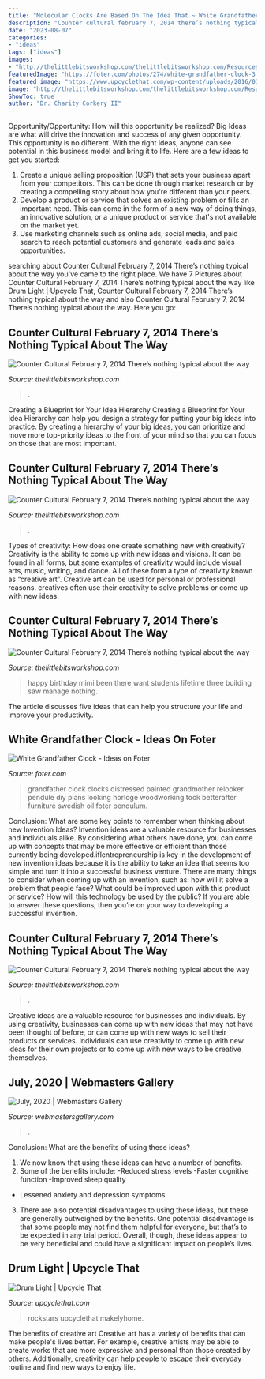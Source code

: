 ```yaml
---
title: "Molecular Clocks Are Based On The Idea That ~ White Grandfather Clock"
description: "Counter cultural february 7, 2014 there’s nothing typical about the way"
date: "2023-08-07"
categories:
- "ideas"
tags: ["ideas"]
images:
- "http://thelittlebitsworkshop.com/thelittlebitsworkshop.com/Resources/Archive_files/shapeimage_14.png"
featuredImage: "https://foter.com/photos/274/white-grandfather-clock-3.jpg"
featured_image: "https://www.upcyclethat.com/wp-content/uploads/2016/03/drum_light_diy.jpg"
image: "http://thelittlebitsworkshop.com/thelittlebitsworkshop.com/Resources/Archive_files/MimiTale2.jpg"
ShowToc: true
author: "Dr. Charity Corkery II"
---
```



Opportunity/Opportunity: How will this opportunity be realized?
Big Ideas are what will drive the innovation and success of any given opportunity. This opportunity is no different. With the right ideas, anyone can see potential in this business model and bring it to life. Here are a few ideas to get you started: 
1. Create a unique selling proposition (USP) that sets your business apart from your competitors. This can be done through market research or by creating a compelling story about how you're different than your peers. 
2. Develop a product or service that solves an existing problem or fills an important need. This can come in the form of a new way of doing things, an innovative solution, or a unique product or service that's not available on the market yet. 
3. Use marketing channels such as online ads, social media, and paid search to reach potential customers and generate leads and sales opportunities.

	

		
searching about Counter Cultural February 7, 2014 There’s nothing typical about the way you've came to the right place. We have 7 Pictures about Counter Cultural February 7, 2014 There’s nothing typical about the way like Drum Light | Upcycle That, Counter Cultural February 7, 2014 There’s nothing typical about the way and also Counter Cultural February 7, 2014 There’s nothing typical about the way. Here you go:
		
    
## Counter Cultural February 7, 2014 There’s Nothing Typical About The Way

<img loading=lazy src="https://www.thelittlebitsworkshop.com/thelittlebitsworkshop.com/Resources/Archive_files/shapeimage_26.png" onerror="this.onerror=null;this.src='https://tse4.mm.bing.net/th?id=OIP.q_40TRM4m9FPZv3kYp-eBQAAAA&amp;pid=15.1';" alt="Counter Cultural February 7, 2014 There’s nothing typical about the way">

_Source: thelittlebitsworkshop.com_

>. 

	

Creating a Blueprint for Your Idea Hierarchy
Creating a Blueprint for Your Idea Hierarchy can help you design a strategy for putting your big ideas into practice. By creating a hierarchy of your big ideas, you can prioritize and move more top-priority ideas to the front of your mind so that you can focus on those that are most important.

    
## Counter Cultural February 7, 2014 There’s Nothing Typical About The Way

<img loading=lazy src="http://thelittlebitsworkshop.com/thelittlebitsworkshop.com/Resources/Archive_files/shapeimage_31.png" onerror="this.onerror=null;this.src='https://tse4.mm.bing.net/th?id=OIP.iQZxTbk95gKReS1GP_zf1QAAAA&amp;pid=15.1';" alt="Counter Cultural February 7, 2014 There’s nothing typical about the way">

_Source: thelittlebitsworkshop.com_

>. 

	

Types of creativity: How does one create something new with creativity?
Creativity is the ability to come up with new ideas and visions. It can be found in all forms, but some examples of creativity would include visual arts, music, writing, and dance. All of these form a type of creativity known as “creative art”. Creative art can be used for personal or professional reasons. creatives often use their creativity to solve problems or come up with new ideas.

    
## Counter Cultural February 7, 2014 There’s Nothing Typical About The Way

<img loading=lazy src="http://thelittlebitsworkshop.com/thelittlebitsworkshop.com/Resources/Archive_files/MimiTale2.jpg" onerror="this.onerror=null;this.src='https://tse3.mm.bing.net/th?id=OIP.h_aIyZPUSjDpTVMjGxIMnwHaFj&amp;pid=15.1';" alt="Counter Cultural February 7, 2014 There’s nothing typical about the way">

_Source: thelittlebitsworkshop.com_

>happy birthday mimi been there want students lifetime three building saw manage nothing. 

	

The article discusses five ideas that can help you structure your life and improve your productivity.

    
## White Grandfather Clock - Ideas On Foter

<img loading=lazy src="https://foter.com/photos/274/white-grandfather-clock-3.jpg" onerror="this.onerror=null;this.src='https://tse3.mm.bing.net/th?id=OIP.pTDtM4-iR5-4WBMgpRzFJQHaLJ&amp;pid=15.1';" alt="White Grandfather Clock - Ideas on Foter">

_Source: foter.com_

>grandfather clock clocks distressed painted grandmother relooker pendule diy plans looking horloge woodworking tock betterafter furniture swedish oil foter pendulum. 

	

Conclusion: What are some key points to remember when thinking about new Invention Ideas?
Invention ideas are a valuable resource for businesses and individuals alike. By considering what others have done, you can come up with concepts that may be more effective or efficient than those currently being developed.iflentrepreneurship is key in the development of new invention ideas because it is the ability to take an idea that seems too simple and turn it into a successful business venture. There are many things to consider when coming up with an invention, such as: how will it solve a problem that people face? What could be improved upon with this product or service? How will this technology be used by the public? If you are able to answer these questions, then you’re on your way to developing a successful invention.

    
## Counter Cultural February 7, 2014 There’s Nothing Typical About The Way

<img loading=lazy src="http://thelittlebitsworkshop.com/thelittlebitsworkshop.com/Resources/Archive_files/shapeimage_14.png" onerror="this.onerror=null;this.src='https://tse4.mm.bing.net/th?id=OIP.s7pj3DfKih2puyhEF50GPQAAAA&amp;pid=15.1';" alt="Counter Cultural February 7, 2014 There’s nothing typical about the way">

_Source: thelittlebitsworkshop.com_

>. 

	

Creative ideas are a valuable resource for businesses and individuals. By using creativity, businesses can come up with new ideas that may not have been thought of before, or can come up with new ways to sell their products or services. Individuals can use creativity to come up with new ideas for their own projects or to come up with new ways to be creative themselves.

    
## July, 2020 | Webmasters Gallery

<img loading=lazy src="http://files.smashingmagazine.com/wallpapers/aug-17/liqiu-and-orange-daylily-season/nocal/aug-17-liqiu-and-orange-daylily-season-nocal-1920x1080.png" onerror="this.onerror=null;this.src='https://tse2.mm.bing.net/th?id=OIP.PUgarG3x5ZpWqwnaqKS4TwHaEK&amp;pid=15.1';" alt="July, 2020 | Webmasters Gallery">

_Source: webmastersgallery.com_

>. 

	

Conclusion: What are the benefits of using these ideas?
1. We now know that using these ideas can have a number of benefits.
2. Some of the benefits include: 
-Reduced stress levels 
-Faster cognitive function 
-Improved sleep quality 
- Lessened anxiety and depression symptoms 
3. There are also potential disadvantages to using these ideas, but these are generally outweighed by the benefits. One potential disadvantage is that some people may not find them helpful for everyone, but that’s to be expected in any trial period. Overall, though, these ideas appear to be very beneficial and could have a significant impact on people’s lives.

    
## Drum Light | Upcycle That

<img loading=lazy src="https://www.upcyclethat.com/wp-content/uploads/2016/03/drum_light_diy.jpg" onerror="this.onerror=null;this.src='https://tse1.mm.bing.net/th?id=OIP.WllYC7OphFwrh7cY-s9gnQHaLH&amp;pid=15.1';" alt="Drum Light | Upcycle That">

_Source: upcyclethat.com_

>rockstars upcyclethat makelyhome. 

	

The benefits of creative art
Creative art has a variety of benefits that can make people's lives better. For example, creative artists may be able to create works that are more expressive and personal than those created by others. Additionally, creativity can help people to escape their everyday routine and find new ways to enjoy life.

